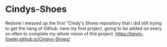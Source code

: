 # Cindys-Shoes
Redone
I messed up the first "Cindy's Shoes repository that i did still trying to get the hang of Github. 
here my first project. going to be added on every so often to complete my whole vision of this project.
https://kevin-fowler.github.io/Cindys-Shoes/

